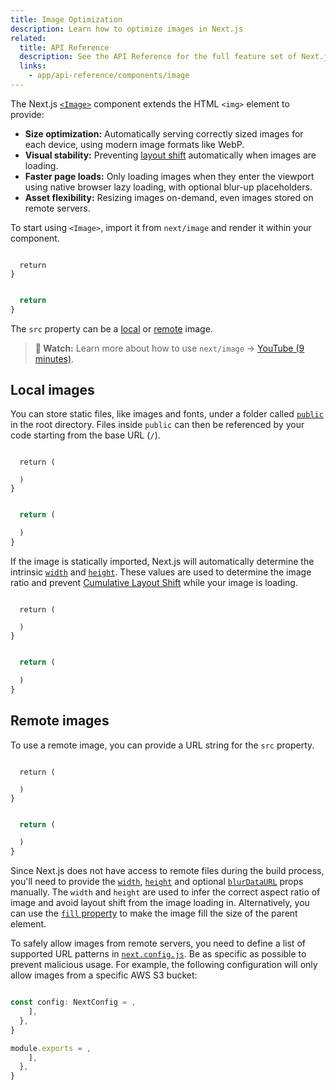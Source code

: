 ```yaml
---
title: Image Optimization
description: Learn how to optimize images in Next.js
related:
  title: API Reference
  description: See the API Reference for the full feature set of Next.js Image.
  links:
    - app/api-reference/components/image
---
```


The Next.js [`<Image>`](/docs/app/api-reference/components/image) component extends the HTML `<img>` element to provide:

- **Size optimization:** Automatically serving correctly sized images for each device, using modern image formats like WebP.
- **Visual stability:** Preventing [layout shift](https://web.dev/articles/cls) automatically when images are loading.
- **Faster page loads:** Only loading images when they enter the viewport using native browser lazy loading, with optional blur-up placeholders.
- **Asset flexibility:** Resizing images on-demand, even images stored on remote servers.

To start using `<Image>`, import it from `next/image` and render it within your component.

```tsx filename="app/page.tsx" switcher

  return
}
```

```jsx filename="app/page.js" switcher

  return
}
```

The `src` property can be a [local](#local-images) or [remote](#remote-images) image.

> **🎥 Watch:** Learn more about how to use `next/image` → [YouTube (9 minutes)](https://youtu.be/IU_qq_c_lKA).

## Local images

You can store static files, like images and fonts, under a folder called [`public`](/docs/app/api-reference/file-conventions/public-folder) in the root directory. Files inside `public` can then be referenced by your code starting from the base URL (`/`).

```tsx filename="app/page.tsx" switcher

  return (

  )
}
```

```jsx filename="app/page.js" switcher

  return (

  )
}
```

If the image is statically imported, Next.js will automatically determine the intrinsic [`width`](/docs/app/api-reference/components/image#width-and-height) and [`height`](/docs/app/api-reference/components/image#width-and-height). These values are used to determine the image ratio and prevent [Cumulative Layout Shift](https://web.dev/articles/cls) while your image is loading.

```tsx filename="app/page.tsx" switcher

  return (

  )
}
```

```jsx filename="app/page.js" switcher

  return (

  )
}
```

## Remote images

To use a remote image, you can provide a URL string for the `src` property.

```tsx filename="app/page.tsx" switcher

  return (

  )
}
```

```jsx filename="app/page.js" switcher

  return (

  )
}
```

Since Next.js does not have access to remote files during the build process, you'll need to provide the [`width`](/docs/app/api-reference/components/image#width-and-height), [`height`](/docs/app/api-reference/components/image#width-and-height) and optional [`blurDataURL`](/docs/app/api-reference/components/image#blurdataurl) props manually. The `width` and `height` are used to infer the correct aspect ratio of image and avoid layout shift from the image loading in. Alternatively, you can use the [`fill` property](/docs/app/api-reference/components/image#fill) to make the image fill the size of the parent element.

To safely allow images from remote servers, you need to define a list of supported URL patterns in [`next.config.js`](/docs/app/api-reference/config/next-config-js). Be as specific as possible to prevent malicious usage. For example, the following configuration will only allow images from a specific AWS S3 bucket:

```ts filename="next.config.ts" switcher

const config: NextConfig = ,
    ],
  },
}

```

```js filename="next.config.js" switcher
module.exports = ,
    ],
  },
}
```
